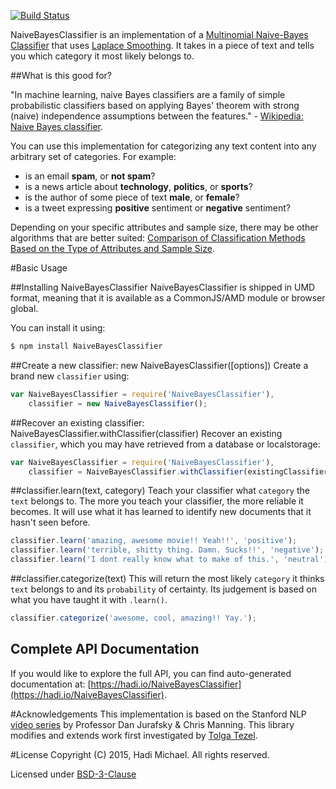 [![Build Status](https://img.shields.io/travis/hadimichael/NaiveBayesClassifier/master.svg?style=flat)](https://travis-ci.org/hadimichael/NaiveBayesClassifier)

NaiveBayesClassifier is an implementation of a [Multinomial Naive-Bayes Classifier](http://en.wikipedia.org/wiki/Naive_Bayes_classifier#Multinomial_naive_Bayes) that uses [Laplace Smoothing](http://en.wikipedia.org/wiki/Additive_smoothing). It takes in a piece of text and tells you which category it most likely belongs to.

##What is this good for?

"In machine learning, naive Bayes classifiers are a family of simple probabilistic classifiers based on applying Bayes' theorem with strong (naive) independence assumptions between the features." - [Wikipedia: Naive Bayes classifier](http://en.wikipedia.org/wiki/Naive_Bayes_classifier).

You can use this implementation for categorizing any text content into any arbitrary set of categories. For example:

- is an email **spam**, or **not spam**?
- is a news article about **technology**, **politics**, or **sports**?
- is the author of some piece of text **male**, or **female**?
- is a tweet expressing **positive** sentiment or **negative** sentiment?

Depending on your specific attributes and sample size, there may be other algorithms that are better suited: [Comparison of Classification Methods Based on the Type of Attributes and Sample Size](http://www4.ncsu.edu/~arezaei2/paper/JCIT4-184028_Camera%20Ready.pdf).

#Basic Usage

##Installing NaiveBayesClassifier
NaiveBayesClassifier is shipped in UMD format, meaning that it is available as a CommonJS/AMD module or browser global.

You can install it using:
```bash
$ npm install NaiveBayesClassifier
```

##Create a new classifier: new NaiveBayesClassifier([options])
Create a brand new `classifier` using:
```js
var NaiveBayesClassifier = require('NaiveBayesClassifier'),
	classifier = new NaiveBayesClassifier();
```

##Recover an existing classifier: NaiveBayesClassifier.withClassifier(classifier)
Recover an existing `classifier`, which you may have retrieved from a database or localstorage:
```js
var NaiveBayesClassifier = require('NaiveBayesClassifier'),
	classifier = NaiveBayesClassifier.withClassifier(existingClassifier);
```

##classifier.learn(text, category)
Teach your classifier what `category` the `text` belongs to. The more you teach your classifier, the more reliable it becomes. It will use what it has learned to identify new documents that it hasn't seen before.

```js
classifier.learn('amazing, awesome movie!! Yeah!!', 'positive');
classifier.learn('terrible, shitty thing. Damn. Sucks!!', 'negative');
classifier.learn('I dont really know what to make of this.', 'neutral');
```

##classifier.categorize(text)
This will return the most likely `category` it thinks `text` belongs to and its `probability` of certainty. Its judgement is based on what you have taught it with `.learn()`.
```js
classifier.categorize('awesome, cool, amazing!! Yay.');
```

## Complete API Documentation
If you would like to explore the full API, you can find auto-generated documentation at: [https://hadi.io/NaiveBayesClassifier](https://hadi.io/NaiveBayesClassifier).

#Acknowledgements
This implementation is based on the Stanford NLP [video series](https://www.youtube.com/watch?v=c3fnHA6yLeY) by Professor Dan Jurafsky & Chris Manning. This library modifies and extends work first investigated by [Tolga Tezel](https://twitter.com/tolga_tezel).

#License
Copyright (C) 2015, Hadi Michael. All rights reserved.

Licensed under [BSD-3-Clause](LICENSE)